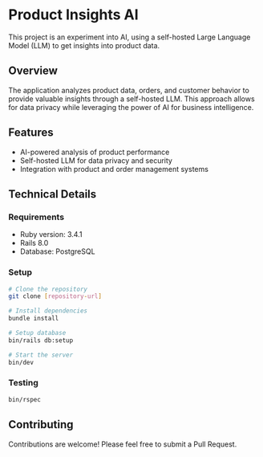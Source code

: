 # Product Insights AI

This project is an experiment into AI, using a self-hosted Large Language Model (LLM) to get insights into product data.

## Overview

The application analyzes product data, orders, and customer behavior to provide valuable insights through a self-hosted LLM. This approach allows for data privacy while leveraging the power of AI for business intelligence.

## Features

* AI-powered analysis of product performance
* Self-hosted LLM for data privacy and security
* Integration with product and order management systems

## Technical Details

### Requirements

* Ruby version: 3.4.1
* Rails 8.0
* Database: PostgreSQL

### Setup

```bash
# Clone the repository
git clone [repository-url]

# Install dependencies
bundle install

# Setup database
bin/rails db:setup

# Start the server
bin/dev
```

### Testing

```bash
bin/rspec
```

## Contributing

Contributions are welcome! Please feel free to submit a Pull Request.
 
